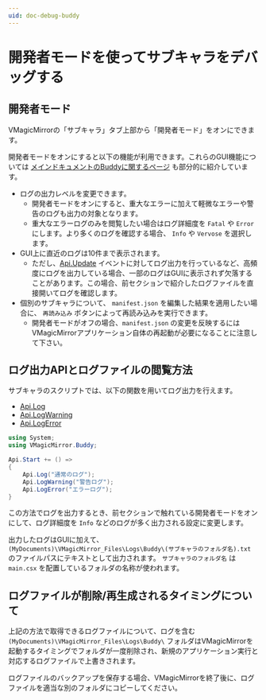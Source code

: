 ```yaml
---
uid: doc-debug-buddy
---
```


# 開発者モードを使ってサブキャラをデバッグする

## 開発者モード

VMagicMirrorの「サブキャラ」タブ上部から「開発者モード」をオンにできます。

開発者モードをオンにすると以下の機能が利用できます。これらのGUI機能については [メインドキュメントのBuddyに関するページ](https://malaybaku.github.io/VMagicMirror/docs/buddy/) も部分的に紹介しています。

- ログの出力レベルを変更できます。
    - 開発者モードをオンにすると、重大なエラーに加えて軽微なエラーや警告のログも出力の対象となります。
    - 重大なエラーログのみを閲覧したい場合はログ詳細度を `Fatal` や `Error` にします。より多くのログを確認する場合、 `Info` や `Vervose` を選択します。
- GUI上に直近のログは10件まで表示されます。
    - ただし、[Api.Update](xref:VMagicMirror.Buddy.IRootApi.Update) イベントに対してログ出力を行っているなど、高頻度にログを出力している場合、一部のログはGUIに表示されず欠落することがあります。この場合、前セクションで紹介したログファイルを直接開いてログを確認します。
- 個別のサブキャラについて、 `manifest.json` を編集した結果を適用したい場合に、 `再読み込み` ボタンによって再読み込みを実行できます。
    - 開発者モードがオフの場合、`manifest.json` の変更を反映するにはVMagicMirrorアプリケーション自体の再起動が必要になることに注意して下さい。

## ログ出力APIとログファイルの閲覧方法

サブキャラのスクリプトでは、以下の関数を用いてログ出力を行えます。

- [Api.Log](xref:VMagicMirror.Buddy.IRootApi.Log(System.String))
- [Api.LogWarning](xref:VMagicMirror.Buddy.IRootApi.LogWarning(System.String))
- [Api.LogError](xref:VMagicMirror.Buddy.IRootApi.Log(System.String)) 

```csharp
using System;
using VMagicMirror.Buddy;

Api.Start += () => 
{
    Api.Log("通常のログ");
    Api.LogWarning("警告ログ");
    Api.LogError("エラーログ");
}

```

この方法でログを出力するとき、前セクションで触れている開発者モードをオンにして、ログ詳細度を `Info` などのログが多く出力される設定に変更します。

出力したログはGUIに加えて、 `(MyDocuments)\VMagicMirror_Files\Logs\Buddy\(サブキャラのフォルダ名).txt` のファイルパスにテキストとして出力されます。 `サブキャラのフォルダ名` は `main.csx` を配置しているフォルダの名称が使われます。


## ログファイルが削除/再生成されるタイミングについて

上記の方法で取得できるログファイルについて、ログを含む `(MyDocuments)\VMagicMirror_Files\Logs\Buddy\` フォルダはVMagicMirrorを起動するタイミングでフォルダが一度削除され、新規のアプリケーション実行と対応するログファイルで上書きされます。

ログファイルのバックアップを保存する場合、VMagicMirrorを終了後に、ログファイルを適当な別のフォルダにコピーしてください。
